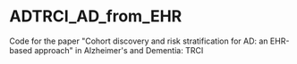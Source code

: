 # ADTRCI_AD_from_EHR
Code for the paper "Cohort discovery and risk stratification for AD: an EHR-based approach" in Alzheimer's and Dementia: TRCI
